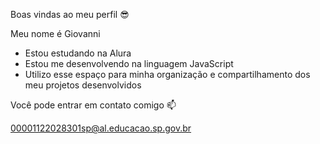 Boas vindas ao meu perfil 😎

Meu nome é Giovanni

- Estou estudando na Alura
- Estou me desenvolvendo na linguagem JavaScript
- Utilizo esse espaço para minha organização e compartilhamento dos meu projetos desenvolvidos

Você pode entrar em contato comigo 📫

00001122028301sp@al.educacao.sp.gov.br


